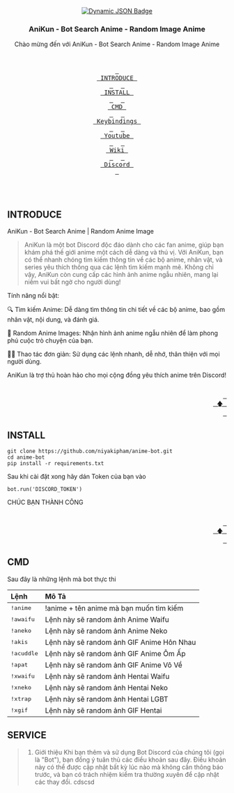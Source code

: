 <div align = center>
    <a href="https://discord.gg/AYbJ9MJez7">
<img alt="Dynamic JSON Badge" src="https://cdn.discordapp.com/attachments/1294085129882304522/1294103121336733829/empty.png?ex=6709caf3&is=67087973&hm=fff8775cc56a51cf725b614533c48158d7f28cd4f9024bc1d08654573e8c5470&">
    </a>
</div>
  <h3 align="center">AniKun - Bot Search Anime - Random Image Anime</h3>

  <p align="center">
    Chào mừng đến với AniKun - Bot Search Anime - Random Image Anime</p>

<div align="center">
<br>

  <a href="#INTRODUCE"><kbd> <br> INTRODUCE <br> </kbd></a>&ensp;&ensp;
  <a href="#INSTALL"><kbd> <br> INSTALL <br> </kbd></a>&ensp;&ensp;
  <a href="#CMD"><kbd> <br> CMD <br> </kbd></a>&ensp;&ensp;
  <a href="#keybindings"><kbd> <br> Keybindings <br> </kbd></a>&ensp;&ensp;
  <a href="https://www.youtube.com/watch?v=2rWqdKU1vu8&list=PLt8rU_ebLsc5yEHUVsAQTqokIBMtx3RFY&index=1"><kbd> <br> Youtube <br> </kbd></a>&ensp;&ensp;
  <a href="https://github.com/prasanthrangan/hyprdots/wiki"><kbd> <br> Wiki <br> </kbd></a>&ensp;&ensp;
  <a href="https://discord.gg/qWehcFJxPa"><kbd> <br> Discord <br> </kbd></a>

  </div><br><br>

## INTRODUCE
AniKun - Bot Search Anime | Random Anime Image

> AniKun là một bot Discord độc đáo dành cho các fan anime, giúp bạn khám phá thế giới anime một cách dễ dàng và thú vị. Với AniKun, bạn có thể nhanh chóng tìm kiếm thông tin về các bộ anime, nhân vật, và series yêu thích thông qua các lệnh tìm kiếm mạnh mẽ. Không chỉ vậy, AniKun còn cung cấp các hình ảnh anime ngẫu nhiên, mang lại niềm vui bất ngờ cho người dùng!

Tính năng nổi bật:

🔍 Tìm kiếm Anime: Dễ dàng tìm thông tin chi tiết về các bộ anime, bao gồm nhân vật, nội dung, và đánh giá.

📸 Random Anime Images: Nhận hình ảnh anime ngẫu nhiên để làm phong phú cuộc trò chuyện của bạn.

🧑‍💻 Thao tác đơn giản: Sử dụng các lệnh nhanh, dễ nhớ, thân thiện với mọi người dùng.

AniKun là trợ thủ hoàn hảo cho mọi cộng đồng yêu thích anime trên Discord!

<div align="right">
  <br>
  <a href="#-design-by-t2"><kbd> <br> 🡅 <br> </kbd></a>
</div>

## INSTALL 
```shell
git clone https://github.com/niyakipham/anime-bot.git
cd anime-bot
pip install -r requirements.txt
```

Sau khi cài đặt xong hãy dán Token của bạn vào 

```shell
bot.run('DISCORD_TOKEN')
```
CHÚC BẠN THÀNH CÔNG

<div align="right">
  <br>
  <a href="#-design-by-t2"><kbd> <br> 🡅 <br> </kbd></a>
</div>

## CMD
Sau đây là những lệnh mà bot thực thi

| Lệnh | Mô Tả |
| :--- | :--- |
| <kbd>!anime</kbd> | !anime + tên anime mà bạn muốn tìm kiếm|
| <kbd>!awaifu</kbd> | Lệnh này sẽ random ảnh Anime Waifu |
| <kbd>!aneko</kbd> | Lệnh này sẽ random ảnh Anime Neko |
| <kbd>!akis</kbd> | Lệnh này sẽ random ảnh GIF Anime Hôn Nhau |
| <kbd>!acuddle</kbd> | Lệnh này sẽ random ảnh GIF Anime Ôm Ấp |
| <kbd>!apat</kbd> | Lệnh này sẽ random ảnh GIF Anime Vô Về |
| <kbd>!xwaifu</kbd> | Lệnh này sẽ random ảnh Hentai Waifu |
| <kbd>!xneko</kbd> | Lệnh này sẽ random ảnh Hentai Neko |
| <kbd>!xtrap</kbd> | Lệnh này sẽ random ảnh Hentai LGBT |
| <kbd>!xgif</kbd> | Lệnh này sẽ random ảnh GIF Hentai |

## SERVICE
> 1. Giới thiệu Khi bạn thêm và sử dụng Bot Discord của chúng tôi (gọi là "Bot"), bạn đồng ý tuân thủ các điều khoản sau đây. Điều khoản này có thể được cập nhật bất kỳ lúc nào mà không cần thông báo trước, và bạn có trách nhiệm kiểm tra thường xuyên để cập nhật các thay đổi. 
> cdscsd
